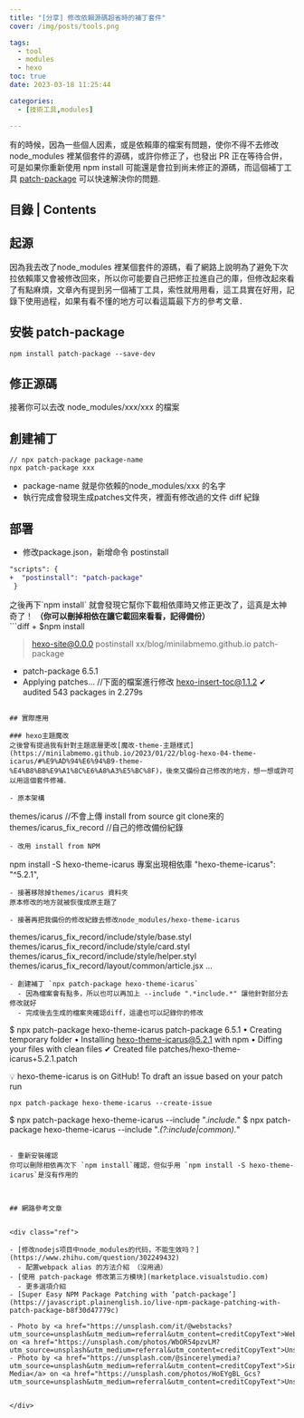 ```yaml
---
title: "[分享] 修改依賴源碼超省時的補丁套件"
cover: /img/posts/tools.png

tags:
  - tool
  - modules
  - hexo 
toc: true
date: 2023-03-18 11:25:44

categories:
  - [技術工具,modules]

---
```


<article class="message is-info"><div class="message-body">
有的時候，因為一些個人因素，或是依賴庫的檔案有問題，使你不得不去修改 node_modules 裡某個套件的源碼，或許你修正了，也發出 PR 正在等待合併，可是如果你重新使用 npm install 可能還是會拉到尚未修正的源碼，而這個補丁工具 <a href="https://www.npmjs.com/package/patch-package">patch-package</a> 可以快速解決你的問題.
</div></article>


<!--more-->
## 目錄 | Contents
<div class="my-toc">
<!-- toc -->
</div>

## 起源
因為我去改了node_modules 裡某個套件的源碼，看了網路上說明為了避免下次拉依賴庫又會被修改回來，所以你可能要自己把修正拉進自己的庫，但修改起來看了有點麻煩，文章內有提到另一個補丁工具，索性就用用看，這工具實在好用，記錄下使用過程，如果有看不懂的地方可以看這篇最下方的參考文章．


## 安裝 patch-package

```
npm install patch-package --save-dev
```
## 修正源碼 
接著你可以去改 node_modules/xxx/xxx 的檔案


## 創建補丁
```
// npx patch-package package-name
npx patch-package xxx
```
- package-name 就是你依賴的node_modules/xxx 的名字
- 執行完成會發現生成patches文件夾，裡面有修改過的文件 diff 紀錄


## 部署
- 修改package.json，新增命令 postinstall
```diff
"scripts": {
+  "postinstall": "patch-package"
 }
```
<article class="message is-info"><div class="message-body">
之後再下`npm install` 就會發現它幫你下載相依庫時又修正更改了，這真是太神奇了！
<b>（你可以刪掉相依在讓它載回來看看，記得備份）</b>
</div></article>
```diff
+ $npm install

> hexo-site@0.0.0 postinstall xx/blog/minilabmemo.github.io
> patch-package

+ patch-package 6.5.1
+ Applying patches...  //下面的檔案進行修改
hexo-insert-toc@1.1.2 ✔
audited 543 packages in 2.279s

```

## 實際應用

### hexo主題魔改
之後曾有提過我有針對主題底層更改[魔改-theme-主題樣式](https://minilabmemo.github.io/2023/01/22/blog-hexo-04-theme-icarus/#%E9%AD%94%E6%94%B9-theme-%E4%B8%BB%E9%A1%8C%E6%A8%A3%E5%BC%8F)，後來又備份自己修改的地方，想一想或許可以用這個套件修補．

- 原本架構
```
themes/icarus  //不會上傳  install from source git clone來的
themes/icarus_fix_record //自己的修改備份紀錄
```
- 改用 install from NPM
```
npm install -S hexo-theme-icarus
專案出現相依庫
"hexo-theme-icarus": "^5.2.1",

```
- 接著移除掉themes/icarus 資料夾
原本修改的地方就被恢復成原主題了

- 接著再把我備份的修改紀錄去修改node_modules/hexo-theme-icarus
```
themes/icarus_fix_record/include/style/base.styl
themes/icarus_fix_record/include/style/card.styl
themes/icarus_fix_record/include/style/helper.styl
themes/icarus_fix_record/layout/common/article.jsx
...
```
- 創建補丁 `npx patch-package hexo-theme-icarus`
  - 因為檔案會有點多，所以也可以再加上 --include ".*include.*" 讓他針對部分去修改就好
  - 完成後去生成的檔案夾確認diff，這邊也可以記錄你的修改
```
$ npx patch-package hexo-theme-icarus
patch-package 6.5.1
• Creating temporary folder
• Installing hexo-theme-icarus@5.2.1 with npm
• Diffing your files with clean files
✔ Created file patches/hexo-theme-icarus+5.2.1.patch

💡 hexo-theme-icarus is on GitHub! To draft an issue based on your patch run

    npx patch-package hexo-theme-icarus --create-issue
$ npx patch-package hexo-theme-icarus --include ".*include.*"
$ npx patch-package hexo-theme-icarus --include ".*(?:include|common).*"
```

- 重新安裝確認
你可以刪除相依再次下 `npm install`確認，但似乎用 `npm install -S hexo-theme-icarus`是沒有作用的



## 網路參考文章


<div class="ref">

- [修改nodejs项目中node_modules的代码，不能生效吗？](https://www.zhihu.com/question/302249432)
  - 配置webpack alias 的方法介紹 （沒用過）
- [使用 patch-package 修改第三方模块](marketplace.visualstudio.com)
  - 更多選項介紹
- [Super Easy NPM Package Patching with ‘patch-package’](https://javascript.plainenglish.io/live-npm-package-patching-with-patch-package-b8f30d47779c)

- Photo by <a href="https://unsplash.com/it/@webstacks?utm_source=unsplash&utm_medium=referral&utm_content=creditCopyText">Webstacks</a> on <a href="https://unsplash.com/photos/WbOR54pzvLM?utm_source=unsplash&utm_medium=referral&utm_content=creditCopyText">Unsplash</a>
- Photo by <a href="https://unsplash.com/@sincerelymedia?utm_source=unsplash&utm_medium=referral&utm_content=creditCopyText">Sincerely Media</a> on <a href="https://unsplash.com/photos/HoEYgBL_Gcs?utm_source=unsplash&utm_medium=referral&utm_content=creditCopyText">Unsplash</a>
  

</div>